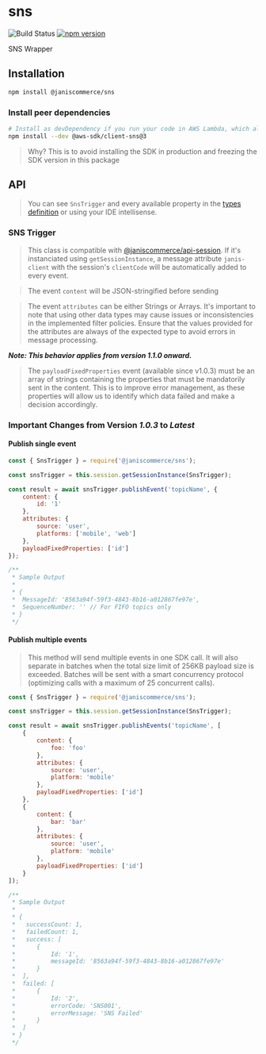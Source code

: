 # sns

![Build Status](https://github.com/janis-commerce/sns/workflows/Build%20Status/badge.svg)
[![npm version](https://badge.fury.io/js/%40janiscommerce%2Fsns.svg)](https://www.npmjs.com/package/@janiscommerce/sns)

SNS Wrapper

## Installation
```sh
npm install @janiscommerce/sns
```

### Install peer dependencies
```sh
# Install as devDependency if you run your code in AWS Lambda, which already includes the SDK
npm install --dev @aws-sdk/client-sns@3
```

> Why? This is to avoid installing the SDK in production and freezing the SDK version in this package

## API

> You can see `SnsTrigger` and every available property in the [types definition](types/sns-trigger.d.ts) or using your IDE intellisense.

### SNS Trigger

> This class is compatible with [@janiscommerce/api-session](https://npmjs.com/@janiscommerce/api-session). If it's instanciated using `getSessionInstance`, a message attribute `janis-client` with the session's `clientCode` will be automatically added to every event.

> The event `content` will be JSON-stringified before sending

> The event `attributes` can be either Strings or Arrays.  It's important to note that using other data types may cause issues or inconsistencies in the implemented filter policies. Ensure that the values provided for the attributes are always of the expected type to avoid errors in message processing.

***Note: This behavior applies from version 1.1.0 onward.***

> The `payloadFixedProperties` event (available since v1.0.3) must be an array of strings containing the properties that must be mandatorily sent in the content. This is to improve error management, as these properties will allow us to identify which data failed and make a decision accordingly.

### Important Changes from Version ***1.0.3*** to ***Latest***

#### Publish single event

```js
const { SnsTrigger } = require('@janiscommerce/sns');

const snsTrigger = this.session.getSessionInstance(SnsTrigger);

const result = await snsTrigger.publishEvent('topicName', {
	content: {
		id: '1'
	},
	attributes: {
		source: 'user',
		platforms: ['mobile', 'web']
	},
	payloadFixedProperties: ['id']
});

/**
 * Sample Output
 *
 * {
 * 	MessageId: '8563a94f-59f3-4843-8b16-a012867fe97e',
 * 	SequenceNumber: '' // For FIFO topics only
 * }
 */
```

#### Publish multiple events

> This method will send multiple events in one SDK call. It will also separate in batches when the total size limit of 256KB payload size is exceeded. Batches will be sent with a smart concurrency protocol (optimizing calls with a maximum of 25 concurrent calls).

```js
const { SnsTrigger } = require('@janiscommerce/sns');

const snsTrigger = this.session.getSessionInstance(SnsTrigger);

const result = await snsTrigger.publishEvents('topicName', [
	{
		content: {
			foo: 'foo'
		},
		attributes: {
			source: 'user',
			platform: 'mobile'
		},
		payloadFixedProperties: ['id']
	},
	{
		content: {
			bar: 'bar'
		},
		attributes: {
			source: 'user',
			platform: 'mobile'
		},
		payloadFixedProperties: ['id']
	}
]);

/**
 * Sample Output
 *
 * {
 *   successCount: 1,
 *   failedCount: 1,
 *   success: [
 *		{
 * 			Id: '1',
 * 			messageId: '8563a94f-59f3-4843-8b16-a012867fe97e'
 * 		}
 * 	],
 * 	failed: [
 *		{
 * 			Id: '2',
 * 			errorCode: 'SNS001',
 * 			errorMessage: 'SNS Failed'
 * 		}
 * 	]
 * }
 */
```

